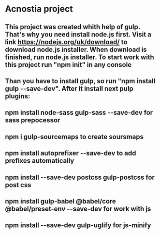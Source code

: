 # Acnostia project

## This project was created whith help of gulp. That's why you need install node.js first. Visit a link https://nodejs.org/uk/download/ to download node.js installer. When download is finished, run node.js installer. To start work with this project run "npm init" in any console

## Than you have to install gulp, so run "npm install gulp --save-dev". After it install next pulp plugins:

## npm install node-sass gulp-sass --save-dev for sass prepocessor

## npm i gulp-sourcemaps to create soursmaps

## npm install autoprefixer --save-dev to add prefixes automatically

## npm install --save-dev postcss gulp-postcss for post css

## npm install gulp-babel @babel/core @babel/preset-env --save-dev for work with js

## npm install --save-dev gulp-uglify for js-minify